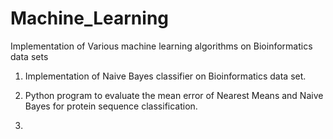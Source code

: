 # Machine_Learning
Implementation of Various machine learning algorithms on Bioinformatics data sets
1) Implementation of Naive Bayes classifier on Bioinformatics data set.

2) Python program to evaluate the mean error of Nearest Means and Naive Bayes for protein sequence classification.

3)
